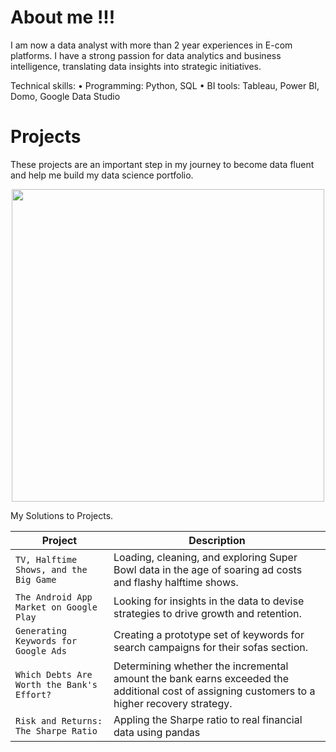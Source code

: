 # About me !!!
I am now a data analyst with more than 2 year experiences in E-com platforms. I have a strong passion for data analytics and business intelligence, translating data insights into strategic initiatives.

Technical skills:
• Programming: Python, SQL 
• BI tools: Tableau, Power BI, Domo, Google Data Studio


# Projects
These projects are an important step in my journey to become data fluent and help me build my data science portfolio.
<p align="center"> 
<img src="https://imageio.forbes.com/blogs-images/bernardmarr/files/2018/05/AdobeStock_60784412-1200x720.jpeg?format=jpg&width=1200&fit=bounds" width="500">
</p>
My Solutions to Projects.

| Project | Description |
| --- | --- |
| `TV, Halftime Shows, and the Big Game` | Loading, cleaning, and exploring Super Bowl data in the age of soaring ad costs and flashy halftime shows. |
| `The Android App Market on Google Play` |Looking for insights in the data to devise strategies to drive growth and retention. |
| `Generating Keywords for Google Ads`| Creating a prototype set of keywords for search campaigns for their sofas section. | 
|`Which Debts Are Worth the Bank's Effort?`|Determining whether the incremental amount the bank earns exceeded the additional cost of assigning customers to a higher recovery strategy.|
|`Risk and Returns: The Sharpe Ratio`|Appling the Sharpe ratio to real financial data using pandas|
